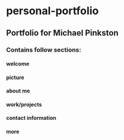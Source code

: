 # personal-portfolio

## Portfolio for Michael Pinkston

### Contains follow sections: 

#### welcome

#### picture

#### about me

#### work/projects

#### contact information

#### more